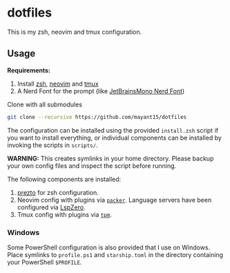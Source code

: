 # dotfiles

This is my zsh, neovim and tmux configuration.

## Usage

**Requirements:**
1. Install [zsh](https://github.com/ohmyzsh/ohmyzsh/wiki/Installing-ZSH), [neovim](https://neovim.io/) and [tmux](https://github.com/tmux/tmux#welcome-to-tmux)
1. A Nerd Font for the prompt (like [JetBrainsMono Nerd Font](https://github.com/ryanoasis/nerd-fonts/releases/download/v2.2.2/JetBrainsMono.zip))

Clone with all submodules
```bash
git clone --recursive https://github.com/mayant15/dotfiles
```

The configuration can be installed using the provided `install.zsh` script if you want to install everything, or
individual components can be installed by invoking the scripts in `scripts/`.

**WARNING:** This creates symlinks in your home directory. Please backup your own config files and inspect the script before running.

The following components are installed:
1. [prezto](https://github.com/sorin-ionescu/prezto) for zsh configuration.
1. Neovim config with plugins via [`packer`](https://github.com/wbthomason/packer.nvim). Language servers have been configured via [LspZero](https://github.com/VonHeikemen/lsp-zero.nvim).
1. Tmux config with plugins via [`tpm`](https://github.com/tmux-plugins/tpm).

### Windows

Some PowerShell configuration is also provided that I use on Windows. Place symlinks to `profile.ps1` and `starship.toml` in the directory containing your PowerShell `$PROFILE`.

